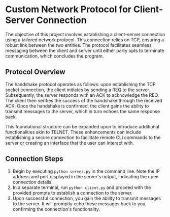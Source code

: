 # Custom Network Protocol for Client-Server Connection

The objective of this project involves establishing a client-server connection using a tailored network protocol. This connection relies on TCP, ensuring a robust link between the two entities. The protocol facilitates seamless messaging between the client and server until either party opts to terminate communication, which concludes the program.

## Protocol Overview

The handshake protocol operates as follows: upon establishing the TCP socket connection, the client initiates by sending a REQ to the server. Subsequently, the server responds with an ACK to acknowledge the REQ. The client then verifies the success of the handshake through the received ACK. Once the handshake is confirmed, the client gains the ability to transmit messages to the server, which in turn echoes the same response back.

This foundational structure can be expanded upon to introduce additional functionalities akin to TELNET. These enhancements can include establishing a secure connection to facilitate remote CLI commands to the server or creating an interface that the user can interact with.

## Connection Steps

1) Begin by executing `python server.py` in the command line. Note the IP address and port displayed in the server's output, indicating the open connection details.
2) In a separate terminal, run `python client.py` and proceed with the provided prompts to establish a connection to the server.
3) Upon successful connection, you gain the ability to transmit messages to the server. It will promptly echo these messages back to you, confirming the connection's functionality.
